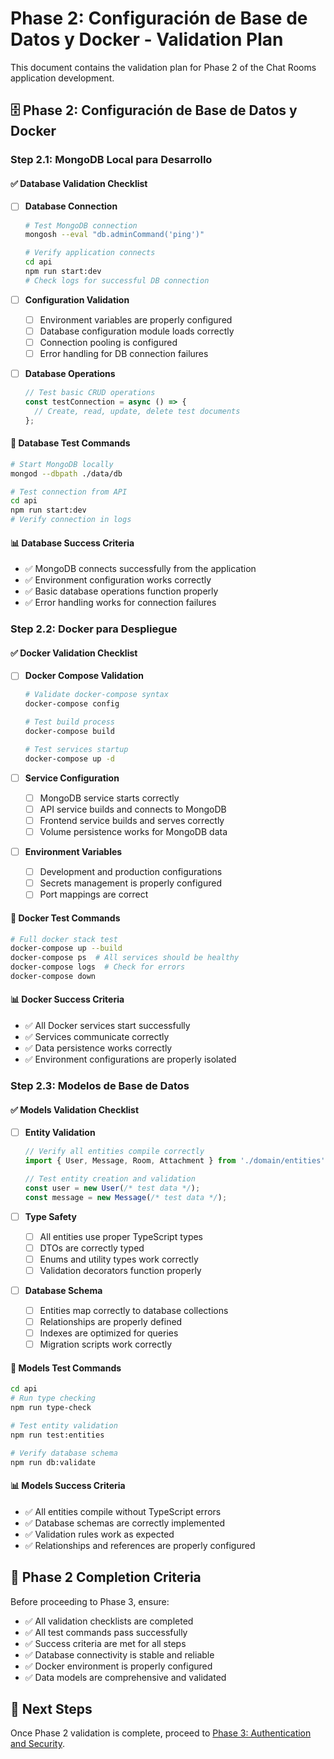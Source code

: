 # Phase 2: Configuración de Base de Datos y Docker - Validation Plan

This document contains the validation plan for Phase 2 of the Chat Rooms application development.

## 🗄️ Phase 2: Configuración de Base de Datos y Docker

### Step 2.1: MongoDB Local para Desarrollo

#### ✅ Database Validation Checklist

- [ ] **Database Connection**

  ```bash
  # Test MongoDB connection
  mongosh --eval "db.adminCommand('ping')"
  
  # Verify application connects
  cd api
  npm run start:dev
  # Check logs for successful DB connection
  ```

- [ ] **Configuration Validation**
  - [ ] Environment variables are properly configured
  - [ ] Database configuration module loads correctly
  - [ ] Connection pooling is configured
  - [ ] Error handling for DB connection failures

- [ ] **Database Operations**

  ```javascript
  // Test basic CRUD operations
  const testConnection = async () => {
    // Create, read, update, delete test documents
  };
  ```

#### 🧪 Database Test Commands

```bash
# Start MongoDB locally
mongod --dbpath ./data/db

# Test connection from API
cd api
npm run start:dev
# Verify connection in logs
```

#### 📊 Database Success Criteria

- ✅ MongoDB connects successfully from the application
- ✅ Environment configuration works correctly
- ✅ Basic database operations function properly
- ✅ Error handling works for connection failures

### Step 2.2: Docker para Despliegue

#### ✅ Docker Validation Checklist

- [ ] **Docker Compose Validation**

  ```bash
  # Validate docker-compose syntax
  docker-compose config
  
  # Test build process
  docker-compose build
  
  # Test services startup
  docker-compose up -d
  ```

- [ ] **Service Configuration**
  - [ ] MongoDB service starts correctly
  - [ ] API service builds and connects to MongoDB
  - [ ] Frontend service builds and serves correctly
  - [ ] Volume persistence works for MongoDB data

- [ ] **Environment Variables**
  - [ ] Development and production configurations
  - [ ] Secrets management is properly configured
  - [ ] Port mappings are correct

#### 🧪 Docker Test Commands

```bash
# Full docker stack test
docker-compose up --build
docker-compose ps  # All services should be healthy
docker-compose logs  # Check for errors
docker-compose down
```

#### 📊 Docker Success Criteria

- ✅ All Docker services start successfully
- ✅ Services communicate correctly
- ✅ Data persistence works correctly
- ✅ Environment configurations are properly isolated

### Step 2.3: Modelos de Base de Datos

#### ✅ Models Validation Checklist

- [ ] **Entity Validation**

  ```typescript
  // Verify all entities compile correctly
  import { User, Message, Room, Attachment } from './domain/entities';
  
  // Test entity creation and validation
  const user = new User(/* test data */);
  const message = new Message(/* test data */);
  ```

- [ ] **Type Safety**
  - [ ] All entities use proper TypeScript types
  - [ ] DTOs are correctly typed
  - [ ] Enums and utility types work correctly
  - [ ] Validation decorators function properly

- [ ] **Database Schema**
  - [ ] Entities map correctly to database collections
  - [ ] Relationships are properly defined
  - [ ] Indexes are optimized for queries
  - [ ] Migration scripts work correctly

#### 🧪 Models Test Commands

```bash
cd api
# Run type checking
npm run type-check

# Test entity validation
npm run test:entities

# Verify database schema
npm run db:validate
```

#### 📊 Models Success Criteria

- ✅ All entities compile without TypeScript errors
- ✅ Database schemas are correctly implemented
- ✅ Validation rules work as expected
- ✅ Relationships and references are properly configured

## 🎯 Phase 2 Completion Criteria

Before proceeding to Phase 3, ensure:

- ✅ All validation checklists are completed
- ✅ All test commands pass successfully
- ✅ Success criteria are met for all steps
- ✅ Database connectivity is stable and reliable
- ✅ Docker environment is properly configured
- ✅ Data models are comprehensive and validated

## 📝 Next Steps

Once Phase 2 validation is complete, proceed to [Phase 3: Authentication and Security](./phase-3-auth.md).
